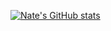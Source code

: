 [![Nate's GitHub stats](https://github-readme-stats.vercel.app/api?username=nwelter1)](https://github.com/anuraghazra/github-readme-stats)

<!--
**nwelter1/nwelter1** is a ✨ _special_ ✨ repository because its `README.md` (this file) appears on your GitHub profile.

Here are some ideas to get you started:

- 🔭 I’m currently working on ...
- 🌱 I’m currently learning ...
- 👯 I’m looking to collaborate on ...
- 🤔 I’m looking for help with ...
- 💬 Ask me about ...
- 📫 How to reach me: ...
- 😄 Pronouns: ...
- ⚡ Fun fact: ...
-->
